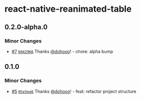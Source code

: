 # react-native-reanimated-table

## 0.2.0-alpha.0

### Minor Changes

- [#7](https://github.com/dohooo/react-native-reanimated-table/pull/7) [`6042966`](https://github.com/dohooo/react-native-reanimated-table/commit/60429665d55b7219046f0cc0f75d7a1a6051707d) Thanks [@dohooo](https://github.com/dohooo)! - chore: alpha bump

## 0.1.0

### Minor Changes

- [#5](https://github.com/dohooo/react-native-reanimated-table/pull/5) [`05e5ee6`](https://github.com/dohooo/react-native-reanimated-table/commit/05e5ee6e0aa6075b17c1aca7e9c5befc967d91d7) Thanks [@dohooo](https://github.com/dohooo)! - feat: refactor project structure
